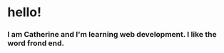 <h1>hello!</h1>
<h3>I am Catherine and I'm learning web development. I like the word frond end.</h3>
